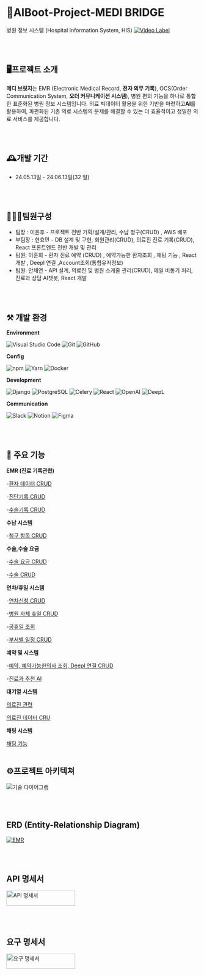 # 🏥AIBoot-Project-MEDI BRIDGE

병원 정보 시스템 (Hospital Information System, HIS) 
[![Video Label](https://github.com/quasar2yh/KHIS/assets/58003233/51c0dc9b-077e-49b2-b1b6-7b61dfa6911e
)](https://www.youtube.com/watch?v=_F9465J8xnk)

<br><br>

## 🖥프로젝트 소개

**메디 브릿지**는 EMR (Electronic Medical Record, **전자 의무 기록**), OCS(Order Communication System, **오더 커뮤니케이션 시스템**), 병원 편의 기능을 하나로 통합한 표준화된 병원 정보 시스템입니다. 의료 빅데이터 활용을 위한 기반을 마련하고**AI**를 활용하여, 파편화된 기존 의료 시스템의 문제를 해결할 수 있는 더 효율적이고 정밀한 의료 서비스를 제공합니다. 

<br><br>


## 🕰개발 기간

* 24.05.13일 - 24.06.13일(32 일)

<br><br>


## 🧑‍🤝‍🧑팀원구성

 - 팀장  : 이윤후 -  프로젝트 전반 기획/설계/관리, 수납 청구(CRUD) , AWS 배포
 - 부팀장 : 현효민 - DB 설계 및 구현, 회원관리(CRUD), 의료진 진료 기록(CRUD), React 프론트엔드 전반 개발 및 관리 
 - 팀원: 이훈희 - 환자 진료 예약 (CRUD) , 예약가능한 환자조회 , 채팅 기능 , React 개발 , Deepl 연결 ,Account조회(통합유저정보)
 - 팀원: 안채연 - API 설계, 의료진 및 병원 스케줄 관리(CRUD), 메일 비동기 처리, 진료과 상담 AI챗봇, React 개발

<br><br>


## ⚒ 개발 환경

**Environment**

![Visual Studio Code](https://img.shields.io/badge/Visual%20Studio%20Code-0078d7.svg?style=for-the-badge&logo=visual-studio-code&logoColor=white)
![Git](https://img.shields.io/badge/git-%23F05033.svg?style=for-the-badge&logo=git&logoColor=white)
![GitHub](https://img.shields.io/badge/github-%23121011.svg?style=for-the-badge&logo=github&logoColor=white)

**Config**

![npm](https://img.shields.io/badge/npm-%23CB3837.svg?style=for-the-badge&logo=npm&logoColor=white)
![Yarn](https://img.shields.io/badge/yarn-%232C8EBB.svg?style=for-the-badge&logo=yarn&logoColor=white)
![Docker](https://img.shields.io/badge/docker-%230db7ed.svg?style=for-the-badge&logo=docker&logoColor=white)


**Development**

![Django](https://img.shields.io/badge/django-%23092E20.svg?style=for-the-badge&logo=django&logoColor=white)
![PostgreSQL](https://img.shields.io/badge/postgresql-%23316192.svg?style=for-the-badge&logo=postgresql&logoColor=white)
![Celery](https://img.shields.io/badge/celery-%23009272.svg?style=for-the-badge&logo=celery&logoColor=white)
![React](https://img.shields.io/badge/react-%2320232a.svg?style=for-the-badge&logo=react&logoColor=%2361DAFB)
![OpenAI](https://img.shields.io/badge/OpenAI-%234EA94B.svg?style=for-the-badge&logo=openai&logoColor=white)
![DeepL](https://img.shields.io/badge/DeepL-%23009272.svg?style=for-the-badge&logo=deepl&logoColor=white)



**Communication**

![Slack](https://img.shields.io/badge/slack-%230075B5.svg?style=for-the-badge&logo=slack&logoColor=white)
![Notion](https://img.shields.io/badge/notion-%23000000.svg?style=for-the-badge&logo=notion&logoColor=white)
![Figma](https://img.shields.io/badge/figma-%23F24E1E.svg?style=for-the-badge&logo=figma&logoColor=white)


<br><br>


## 📌 주요 기능


**EMR (진료 기록관련)**

-[환자 데이터 CRUD](https://github.com/quasar2yh/KHIS/blob/dev/registration/views.py)

-[진단기록 CRUD](https://github.com/quasar2yh/KHIS/blob/dev/ocs/views.py#L12)

-[수술기록 CRUD](https://github.com/quasar2yh/KHIS/blob/dev/ocs/views.py#L44)


**수납 시스템**

-[청구 항목 CRUD](https://github.com/quasar2yh/KHIS/blob/dev/acceptance/views.py)


**수술,수술 요금**

-[수술 요금 CRUD](https://github.com/quasar2yh/KHIS/blob/dev/procedure_fee/views.py)

-[수술 CRUD](https://github.com/quasar2yh/KHIS/blob/dev/procedure/views.py#L13)
 

**연차/휴일 시스템**

-[연차신청 CRUD](https://github.com/quasar2yh/KHIS/blob/dev/schedule/views.py)

-[병원 자체 휴일 CRUD](https://github.com/quasar2yh/KHIS/blob/dev/schedule/views.py#L156)

-[공휴일 조회](https://github.com/quasar2yh/KHIS/blob/dev/schedule/views.py#L200) 

-[부서별 일정 CRUD](https://github.com/quasar2yh/KHIS/blob/dev/schedule/views.py#L324)


**예약 및 시스템**

-[예약, 예약가능한의사 조회, Deepl 연결 CRUD](https://github.com/quasar2yh/KHIS/blob/dev/appointment/views.py#L27)

-[진료과 추천 AI](https://github.com/quasar2yh/KHIS/blob/dev/appointment/open_ai.py)


**대기열 시스템**

[의료진 관련](https://github.com/quasar2yh/KHIS/blob/dev/practitioner_registration/views.py)

[의료진 데이터 CRU](https://github.com/quasar2yh/KHIS/blob/dev/practitioner_registration/views.py)

**채팅 시스템**

[채팅 기능](https://github.com/quasar2yh/KHIS/blob/dev/chat/views.py)
<br><br>

## ⚙프로젝트 아키텍쳐

![기술 다이어그램](https://github.com/quasar2yh/KHIS/assets/58003233/e4bc8e5f-7806-4751-931e-54067357862a)

<br><br>

## ERD (Entity-Relationship Diagram)
[![EMR](https://github.com/quasar2yh/KHIS/assets/159987685/ee4c5547-29ef-4249-a4b0-06ff403ad469)](https://www.erdcloud.com/d/WMitesP6FrntKxh4Z)

<br><br>

## API 명세서

<a href="https://holy-rose-f0a.notion.site/API-_-RESTful-API-4cd40b87dc1d4d6aad7c3b81e37a78ca">
    <img src="https://github.com/quasar2yh/KHIS/assets/58003233/2273653e-ca81-47ad-9d63-b7471b9f5724" alt="API 명세서" width="180" height="40">
</a>

<br><br>


## 요구 명세서

<a href="https://docs.google.com/spreadsheets/d/1ygR2d3qv8T-GOCpKKjD7No1jeWYWcizmtUxoSVP73N4/edit?gid=1333301150#gid=1333301150">
    <img src="https://github.com/quasar2yh/KHIS/assets/58003233/a3801ebe-e2e4-42a8-a41c-01894045f794" alt="요구 명세서" width="180" height="40">
</a>


<br><br>




